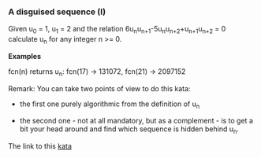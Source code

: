 ### A disguised sequence (I)

Given u<sub>0</sub> = 1, u<sub>1</sub> = 2 and the relation 6u<sub>n</sub>u<sub>n+1</sub>-5u<sub>n</sub>u<sub>n+2</sub>+u<sub>n+1</sub>u<sub>n+2</sub> = 0 calculate u<sub>n</sub> for any integer n >= 0.

**Examples**

fcn(n) returns u<sub>n</sub>: fcn(17) -> 131072, fcn(21) -> 2097152

Remark: You can take two points of view to do this kata:

* the first one purely algorithmic from the definition of u<sub>n</sub>

* the second one - not at all mandatory, but as a complement - is to get a bit your head around and find which sequence is hidden behind u<sub>n</sub>.  

The link to this [kata](https://www.codewars.com/kata/a-disguised-sequence-i/javascript)
